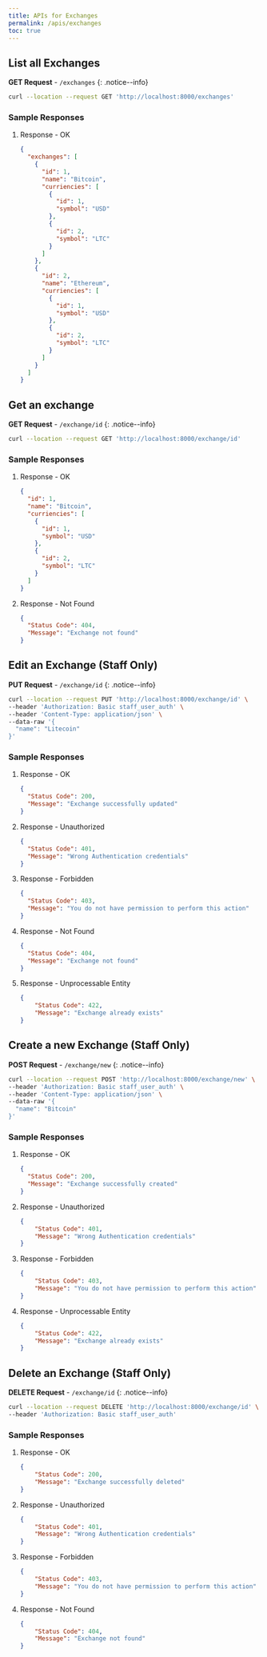 ```yaml
---
title: APIs for Exchanges
permalink: /apis/exchanges
toc: true
---
```



## List all Exchanges

**GET Request** - `/exchanges`
{: .notice--info}

```bash
curl --location --request GET 'http://localhost:8000/exchanges'
```

### Sample Responses

1. Response - OK

    ```json
    {
      "exchanges": [
        {
          "id": 1,
          "name": "Bitcoin",
          "curriencies": [
            {
              "id": 1,
              "symbol": "USD"
            },
            {
              "id": 2,
              "symbol": "LTC"
            }
          ]
        },
        {
          "id": 2,
          "name": "Ethereum",
          "curriencies": [
            {
              "id": 1,
              "symbol": "USD"
            },
            {
              "id": 2,
              "symbol": "LTC"
            }
          ]
        }
      ]
    }
    
    ```

## Get an exchange

**GET Request** - `/exchange/id`
{: .notice--info}

```bash
curl --location --request GET 'http://localhost:8000/exchange/id'
```

### Sample Responses

1. Response - OK

    ```json
    {
      "id": 1,
      "name": "Bitcoin",
      "curriencies": [
        {
          "id": 1,
          "symbol": "USD"
        },
        {
          "id": 2,
          "symbol": "LTC"
        }
      ]
    }
    ```
2. Response - Not Found

    ```json
    {
      "Status Code": 404,
      "Message": "Exchange not found"
    }
    ```

## Edit an Exchange (Staff Only)

**PUT Request** - `/exchange/id`
{: .notice--info}

```bash
curl --location --request PUT 'http://localhost:8000/exchange/id' \
--header 'Authorization: Basic staff_user_auth' \
--header 'Content-Type: application/json' \
--data-raw '{
  "name": "Litecoin"
}'
```

### Sample Responses

1. Response - OK

    ```json
    {
      "Status Code": 200,
      "Message": "Exchange successfully updated"
    }
    ```
2. Response - Unauthorized

    ```json
    {
      "Status Code": 401,
      "Message": "Wrong Authentication credentials"
    }
    ```
3. Response - Forbidden

    ```json
    {
      "Status Code": 403,
      "Message": "You do not have permission to perform this action"
    }
    ```
4. Response - Not Found

    ```json
    {
      "Status Code": 404,
      "Message": "Exchange not found"
    }
    ```
5. Response - Unprocessable Entity

    ```json
    {
        "Status Code": 422,
        "Message": "Exchange already exists"
    }
    ```

## Create a new Exchange (Staff Only)

**POST Request** - `/exchange/new`
{: .notice--info}

```bash
curl --location --request POST 'http://localhost:8000/exchange/new' \
--header 'Authorization: Basic staff_user_auth' \
--header 'Content-Type: application/json' \
--data-raw '{
  "name": "Bitcoin"
}'
```

### Sample Responses

1. Response - OK

    ```json
    {
      "Status Code": 200,
      "Message": "Exchange successfully created"
    }
    ```
2. Response - Unauthorized

    ```json
    {
        "Status Code": 401,
        "Message": "Wrong Authentication credentials"
    }
    ```
3. Response - Forbidden

    ```json
    {
        "Status Code": 403,
        "Message": "You do not have permission to perform this action"
    }
    ```
4. Response - Unprocessable Entity

    ```json
    {
        "Status Code": 422,
        "Message": "Exchange already exists"
    }
    ```

## Delete an Exchange (Staff Only)

**DELETE Request** - `/exchange/id`
{: .notice--info}

```bash
curl --location --request DELETE 'http://localhost:8000/exchange/id' \
--header 'Authorization: Basic staff_user_auth'
```

### Sample Responses

1. Response - OK

    ```json
    {
        "Status Code": 200,
        "Message": "Exchange successfully deleted"
    }
    ```
2. Response - Unauthorized

    ```json
    {
        "Status Code": 401,
        "Message": "Wrong Authentication credentials"
    }
    ```
3. Response - Forbidden

    ```json
    {
        "Status Code": 403,
        "Message": "You do not have permission to perform this action"
    }
    ```
4. Response - Not Found

    ```json
    {
        "Status Code": 404,
        "Message": "Exchange not found"
    }
    ```
